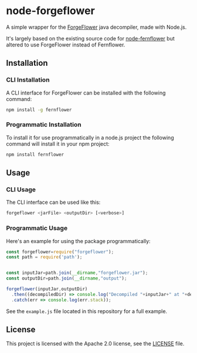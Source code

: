 # node-forgeflower

A simple wrapper for the [ForgeFlower](https://github.com/MinecraftForge/ForgeFlower) java decompiler, made with Node.js.

It's largely based on the existing source code for [node-fernflower](https://github.com/rom1504/node-fernflower) but altered to use ForgeFlower instead of Fernflower.

## Installation

### CLI Installation

A CLI interface for ForgeFlower can be installed with the following command: 

```bash
npm install -g fernflower
```

### Programmatic Installation

To install it for use programmatically in a node.js project the following command will install it in your npm project:

```bash
npm install fernflower
```

## Usage

### CLI Usage

The CLI interface can be used like this: 

```bash
forgeflower <jarFile> <outputDir> [<verbose>]
```

### Programmatic Usage

Here's an example for using the package programmatically:

```js
const forgeflower=require("forgeflower");
const path = require('path');


const inputJar=path.join(__dirname,"forgeflower.jar");
const outputDir=path.join(__dirname,"output");

forgeflower(inputJar,outputDir)
  .then((decompiledDir) => console.log("Decompiled "+inputJar+" at "+decompiledDir))
  .catch(err => console.log(err.stack));
```

See the `example.js` file located in this repository for a full example.

## License
This project is licensed with the Apache 2.0 license, see the [LICENSE](LICENSE.txt) file.